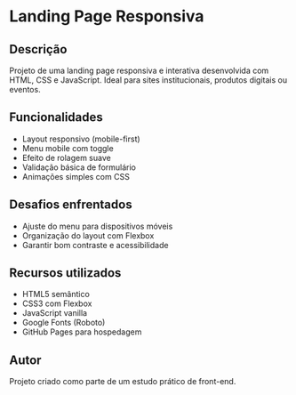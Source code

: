 # Landing Page Responsiva

## Descrição
Projeto de uma landing page responsiva e interativa desenvolvida com HTML, CSS e JavaScript. Ideal para sites institucionais, produtos digitais ou eventos.

## Funcionalidades
- Layout responsivo (mobile-first)
- Menu mobile com toggle
- Efeito de rolagem suave
- Validação básica de formulário
- Animações simples com CSS

## Desafios enfrentados
- Ajuste do menu para dispositivos móveis
- Organização do layout com Flexbox
- Garantir bom contraste e acessibilidade

## Recursos utilizados
- HTML5 semântico
- CSS3 com Flexbox
- JavaScript vanilla
- Google Fonts (Roboto)
- GitHub Pages para hospedagem

## Autor
Projeto criado como parte de um estudo prático de front-end.
